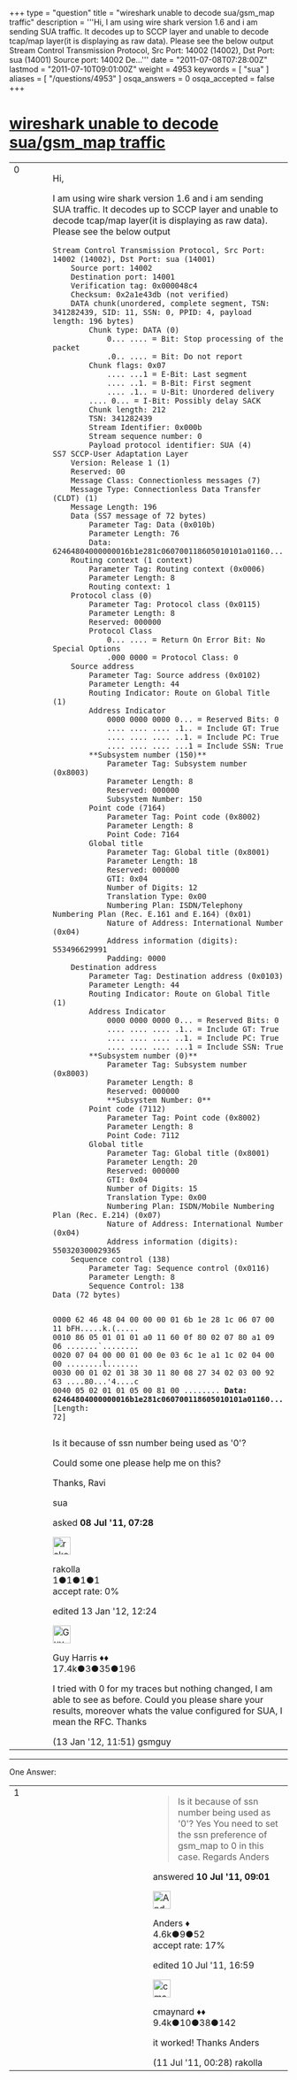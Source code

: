 +++
type = "question"
title = "wireshark unable to decode sua/gsm_map traffic"
description = '''Hi, I am using wire shark version 1.6 and i am sending SUA traffic. It decodes up to SCCP layer and unable to decode tcap/map layer(it is displaying as raw data). Please see the below output  Stream Control Transmission Protocol, Src Port: 14002 (14002), Dst Port: sua (14001)  Source port: 14002  De...'''
date = "2011-07-08T07:28:00Z"
lastmod = "2011-07-10T09:01:00Z"
weight = 4953
keywords = [ "sua" ]
aliases = [ "/questions/4953" ]
osqa_answers = 0
osqa_accepted = false
+++

<div class="headNormal">

# [wireshark unable to decode sua/gsm\_map traffic](/questions/4953/wireshark-unable-to-decode-suagsm_map-traffic)

</div>

<div id="main-body">

<div id="askform">

<table id="question-table" style="width:100%;"><colgroup><col style="width: 50%" /><col style="width: 50%" /></colgroup><tbody><tr class="odd"><td style="width: 30px; vertical-align: top"><div class="vote-buttons"><div id="post-4953-score" class="post-score" title="current number of votes">0</div><div id="favorite-count" class="favorite-count"></div></div></td><td><div id="item-right"><div class="question-body"><p>Hi,</p><p>I am using wire shark version 1.6 and i am sending SUA traffic. It decodes up to SCCP layer and unable to decode tcap/map layer(it is displaying as raw data). Please see the below output</p><pre><code>Stream Control Transmission Protocol, Src Port: 14002 (14002), Dst Port: sua (14001)
    Source port: 14002
    Destination port: 14001
    Verification tag: 0x000048c4
    Checksum: 0x2a1e43db (not verified)
    DATA chunk(unordered, complete segment, TSN: 341282439, SID: 11, SSN: 0, PPID: 4, payload length: 196 bytes)
        Chunk type: DATA (0)
            0... .... = Bit: Stop processing of the packet
            .0.. .... = Bit: Do not report
        Chunk flags: 0x07
            .... ...1 = E-Bit: Last segment
            .... ..1. = B-Bit: First segment
            .... .1.. = U-Bit: Unordered delivery
        .... 0... = I-Bit: Possibly delay SACK
        Chunk length: 212
        TSN: 341282439
        Stream Identifier: 0x000b
        Stream sequence number: 0
        Payload protocol identifier: SUA (4)
SS7 SCCP-User Adaptation Layer
    Version: Release 1 (1)
    Reserved: 00
    Message Class: Connectionless messages (7)
    Message Type: Connectionless Data Transfer (CLDT) (1)
    Message Length: 196
    Data (SS7 message of 72 bytes)
        Parameter Tag: Data (0x010b)
        Parameter Length: 76
        Data: 62464804000000016b1e281c060700118605010101a01160...
    Routing context (1 context)
        Parameter Tag: Routing context (0x0006)
        Parameter Length: 8
        Routing context: 1
    Protocol class (0)
        Parameter Tag: Protocol class (0x0115)
        Parameter Length: 8
        Reserved: 000000
        Protocol Class
            0... .... = Return On Error Bit: No Special Options
            .000 0000 = Protocol Class: 0
    Source address
        Parameter Tag: Source address (0x0102)
        Parameter Length: 44
        Routing Indicator: Route on Global Title (1)
        Address Indicator
            0000 0000 0000 0... = Reserved Bits: 0
            .... .... .... .1.. = Include GT: True
            .... .... .... ..1. = Include PC: True
            .... .... .... ...1 = Include SSN: True
        **Subsystem number (150)**
            Parameter Tag: Subsystem number (0x8003)
            Parameter Length: 8
            Reserved: 000000
            Subsystem Number: 150
        Point code (7164)
            Parameter Tag: Point code (0x8002)
            Parameter Length: 8
            Point Code: 7164
        Global title
            Parameter Tag: Global title (0x8001)
            Parameter Length: 18
            Reserved: 000000
            GTI: 0x04
            Number of Digits: 12
            Translation Type: 0x00
            Numbering Plan: ISDN/Telephony Numbering Plan (Rec. E.161 and E.164) (0x01)
            Nature of Address: International Number (0x04)
            Address information (digits): 553496629991
            Padding: 0000
    Destination address
        Parameter Tag: Destination address (0x0103)
        Parameter Length: 44
        Routing Indicator: Route on Global Title (1)
        Address Indicator
            0000 0000 0000 0... = Reserved Bits: 0
            .... .... .... .1.. = Include GT: True
            .... .... .... ..1. = Include PC: True
            .... .... .... ...1 = Include SSN: True
        **Subsystem number (0)**
            Parameter Tag: Subsystem number (0x8003)
            Parameter Length: 8
            Reserved: 000000
            **Subsystem Number: 0**
        Point code (7112)
            Parameter Tag: Point code (0x8002)
            Parameter Length: 8
            Point Code: 7112
        Global title
            Parameter Tag: Global title (0x8001)
            Parameter Length: 20
            Reserved: 000000
            GTI: 0x04
            Number of Digits: 15
            Translation Type: 0x00
            Numbering Plan: ISDN/Mobile Numbering Plan (Rec. E.214) (0x07)
            Nature of Address: International Number (0x04)
            Address information (digits): 550320300029365
    Sequence control (138)
        Parameter Tag: Sequence control (0x0116)
        Parameter Length: 8
        Sequence Control: 138
Data (72 bytes)

0000  62 46 48 04 00 00 00 01 6b 1e 28 1c 06 07 00 11   bFH.....k.(.....
0010  86 05 01 01 01 a0 11 60 0f 80 02 07 80 a1 09 06   .......`........
0020  07 04 00 00 01 00 0e 03 6c 1e a1 1c 02 04 00 00   ........l.......
0030  00 01 02 01 38 30 11 80 08 27 34 02 03 00 92 63   ....80...&#39;4....c
0040  05 02 01 01 05 00 81 00                           ........
    **Data: 62464804000000016b1e281c060700118605010101a01160...**
    [Length: 72]</code></pre><p>Is it because of ssn number being used as '0'?</p><p>Could some one please help me on this?</p><p>Thanks, Ravi</p></div><div id="question-tags" class="tags-container tags">sua</div><div id="question-controls" class="post-controls"></div><div class="post-update-info-container"><div class="post-update-info post-update-info-user"><p>asked <strong>08 Jul '11, 07:28</strong></p><img src="https://secure.gravatar.com/avatar/f51f8e81268463b13b2e234031ede5c8?s=32&amp;d=identicon&amp;r=g" class="gravatar" width="32" height="32" alt="rakolla&#39;s gravatar image" /><p>rakolla<br />
<span class="score" title="1 reputation points">1</span><span title="1 badges"><span class="badge1">●</span><span class="badgecount">1</span></span><span title="1 badges"><span class="silver">●</span><span class="badgecount">1</span></span><span title="1 badges"><span class="bronze">●</span><span class="badgecount">1</span></span><br />
<span class="accept_rate" title="Rate of the user&#39;s accepted answers">accept rate:</span> <span title="rakolla has no accepted answers">0%</span></p></div><div class="post-update-info post-update-info-edited"><p>edited 13 Jan '12, 12:24</p><img src="https://secure.gravatar.com/avatar/f93de7000747ab5efb5acd3034b2ebd7?s=32&amp;d=identicon&amp;r=g" class="gravatar" width="32" height="32" alt="Guy%20Harris&#39;s gravatar image" /><p>Guy Harris ♦♦<br />
<span class="score" title="17443 reputation points"><span>17.4k</span></span><span title="3 badges"><span class="badge1">●</span><span class="badgecount">3</span></span><span title="35 badges"><span class="silver">●</span><span class="badgecount">35</span></span><span title="196 badges"><span class="bronze">●</span><span class="badgecount">196</span></span></p></div></div><div id="comments-container-4953" class="comments-container"><span id="8379"></span><div id="comment-8379" class="comment"><div id="post-8379-score" class="comment-score"></div><div class="comment-text"><p>I tried with 0 for my traces but nothing changed, I am able to see as before. Could you please share your results, moreover whats the value configured for SUA, I mean the RFC. Thanks</p></div><div id="comment-8379-info" class="comment-info"><span class="comment-age">(13 Jan '12, 11:51)</span> gsmguy</div></div></div><div id="comment-tools-4953" class="comment-tools"></div><div class="clear"></div><div id="comment-4953-form-container" class="comment-form-container"></div><div class="clear"></div></div></td></tr></tbody></table>

------------------------------------------------------------------------

<div class="tabBar">

<span id="sort-top"></span>

<div class="headQuestions">

One Answer:

</div>

</div>

<span id="4971"></span>

<div id="answer-container-4971" class="answer">

<table style="width:100%;"><colgroup><col style="width: 50%" /><col style="width: 50%" /></colgroup><tbody><tr class="odd"><td style="width: 30px; vertical-align: top"><div class="vote-buttons"><div id="post-4971-score" class="post-score" title="current number of votes">1</div></div></td><td><div class="item-right"><div class="answer-body"><blockquote><p>Is it because of ssn number being used as '0'? Yes You need to set the ssn preference of gsm_map to 0 in this case. Regards Anders</p></blockquote></div><div class="answer-controls post-controls"></div><div class="post-update-info-container"><div class="post-update-info post-update-info-user"><p>answered <strong>10 Jul '11, 09:01</strong></p><img src="https://secure.gravatar.com/avatar/2d3d425a7a829209431fb38d326b53af?s=32&amp;d=identicon&amp;r=g" class="gravatar" width="32" height="32" alt="Anders&#39;s gravatar image" /><p>Anders ♦<br />
<span class="score" title="4578 reputation points"><span>4.6k</span></span><span title="9 badges"><span class="silver">●</span><span class="badgecount">9</span></span><span title="52 badges"><span class="bronze">●</span><span class="badgecount">52</span></span><br />
<span class="accept_rate" title="Rate of the user&#39;s accepted answers">accept rate:</span> <span title="Anders has 56 accepted answers">17%</span></p></div><div class="post-update-info post-update-info-edited"><p>edited 10 Jul '11, 16:59</p><img src="https://secure.gravatar.com/avatar/55158e2322c4e365a5e0a4a0ac3fbcef?s=32&amp;d=identicon&amp;r=g" class="gravatar" width="32" height="32" alt="cmaynard&#39;s gravatar image" /><p>cmaynard ♦♦<br />
<span class="score" title="9361 reputation points"><span>9.4k</span></span><span title="10 badges"><span class="badge1">●</span><span class="badgecount">10</span></span><span title="38 badges"><span class="silver">●</span><span class="badgecount">38</span></span><span title="142 badges"><span class="bronze">●</span><span class="badgecount">142</span></span></p></div></div><div id="comments-container-4971" class="comments-container"><span id="4974"></span><div id="comment-4974" class="comment"><div id="post-4974-score" class="comment-score"></div><div class="comment-text"><p>it worked! Thanks Anders</p></div><div id="comment-4974-info" class="comment-info"><span class="comment-age">(11 Jul '11, 00:28)</span> rakolla</div></div></div><div id="comment-tools-4971" class="comment-tools"></div><div class="clear"></div><div id="comment-4971-form-container" class="comment-form-container"></div><div class="clear"></div></div></td></tr></tbody></table>

</div>

<div class="paginator-container-left">

</div>

</div>

</div>

